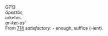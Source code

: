 <body>
  <p>G713<br>  ἀρκετός  <br> arketos  <br><i>ar-ket-os‘ </i><br>From <a href="g0714.htm">714</a>  <i>satisfactory:</i> - enough, suffice (-ient).<br></p>
 </body>